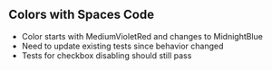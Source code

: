 ## Colors with Spaces Code

- Color starts with MediumVioletRed and changes to MidnightBlue
- Need to update existing tests since behavior changed
- Tests for checkbox disabling should still pass
